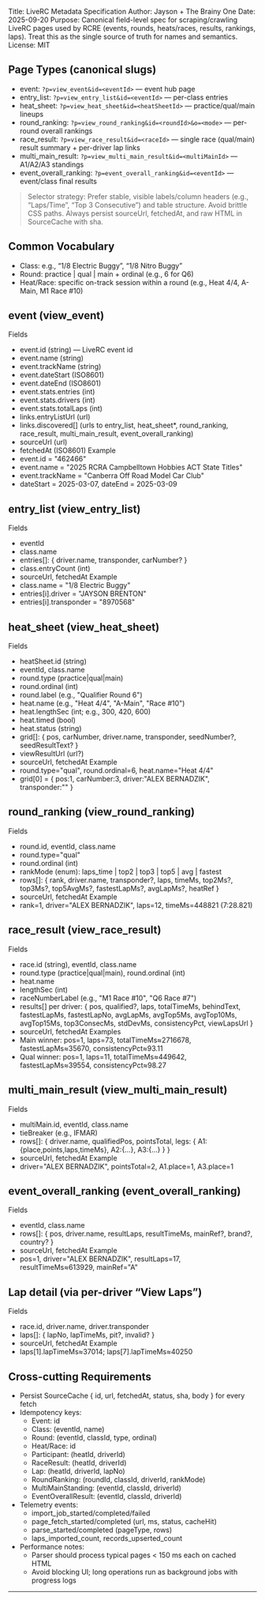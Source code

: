 Title: LiveRC Metadata Specification
Author: Jayson + The Brainy One
Date: 2025-09-20
Purpose: Canonical field-level spec for scraping/crawling LiveRC pages used by RCRE (events, rounds, heats/races, results, rankings, laps). Treat this as the single source of truth for names and semantics.
License: MIT

## Page Types (canonical slugs)
- event: `?p=view_event&id=<eventId>` — event hub page
- entry_list: `?p=view_entry_list&id=<eventId>` — per-class entries
- heat_sheet: `?p=view_heat_sheet&id=<heatSheetId>` — practice/qual/main lineups
- round_ranking: `?p=view_round_ranking&id=<roundId>&o=<mode>` — per-round overall rankings
- race_result: `?p=view_race_result&id=<raceId>` — single race (qual/main) result summary + per-driver lap links
- multi_main_result: `?p=view_multi_main_result&id=<multiMainId>` — A1/A2/A3 standings
- event_overall_ranking: `?p=event_overall_ranking&id=<eventId>` — event/class final results

> Selector strategy: Prefer stable, visible labels/column headers (e.g., “Laps/Time”, “Top 3 Consecutive”) and table structure. Avoid brittle CSS paths. Always persist sourceUrl, fetchedAt, and raw HTML in SourceCache with sha.

## Common Vocabulary
- Class: e.g., “1/8 Electric Buggy”, “1/8 Nitro Buggy”
- Round: practice | qual | main + ordinal (e.g., 6 for Q6)
- Heat/Race: specific on-track session within a round (e.g., Heat 4/4, A-Main, M1 Race #10)

## event (view_event)
Fields
- event.id (string) — LiveRC event id
- event.name (string)
- event.trackName (string)
- event.dateStart (ISO8601)
- event.dateEnd (ISO8601)
- event.stats.entries (int)
- event.stats.drivers (int)
- event.stats.totalLaps (int)
- links.entryListUrl (url)
- links.discovered[] (urls to entry_list, heat_sheet*, round_ranking, race_result, multi_main_result, event_overall_ranking)
- sourceUrl (url)
- fetchedAt (ISO8601)
Example
- event.id = "462466"
- event.name = "2025 RCRA Campbelltown Hobbies ACT State Titles"
- event.trackName = "Canberra Off Road Model Car Club"
- dateStart = 2025-03-07, dateEnd = 2025-03-09

## entry_list (view_entry_list)
Fields
- eventId
- class.name
- entries[]: { driver.name, transponder, carNumber? }
- class.entryCount (int)
- sourceUrl, fetchedAt
Example
- class.name = "1/8 Electric Buggy"
- entries[i].driver = "JAYSON BRENTON"
- entries[i].transponder = "8970568"

## heat_sheet (view_heat_sheet)
Fields
- heatSheet.id (string)
- eventId, class.name
- round.type (practice|qual|main)
- round.ordinal (int)
- round.label (e.g., "Qualifier Round 6")
- heat.name (e.g., "Heat 4/4", "A-Main", "Race #10")
- heat.lengthSec (int; e.g., 300, 420, 600)
- heat.timed (bool)
- heat.status (string)
- grid[]: { pos, carNumber, driver.name, transponder, seedNumber?, seedResultText? }
- viewResultUrl (url?)
- sourceUrl, fetchedAt
Example
- round.type="qual", round.ordinal=6, heat.name="Heat 4/4"
- grid[0] = { pos:1, carNumber:3, driver:"ALEX BERNADZIK", transponder:"<id>" }

## round_ranking (view_round_ranking)
Fields
- round.id, eventId, class.name
- round.type="qual"
- round.ordinal (int)
- rankMode (enum): laps_time | top2 | top3 | top5 | avg | fastest
- rows[]: { rank, driver.name, transponder?, laps, timeMs, top2Ms?, top3Ms?, top5AvgMs?, fastestLapMs?, avgLapMs?, heatRef }
- sourceUrl, fetchedAt
Example
- rank=1, driver="ALEX BERNADZIK", laps=12, timeMs=448821 (7:28.821)

## race_result (view_race_result)
Fields
- race.id (string), eventId, class.name
- round.type (practice|qual|main), round.ordinal (int)
- heat.name
- lengthSec (int)
- raceNumberLabel (e.g., "M1 Race #10", "Q6 Race #7")
- results[] per driver:
  { pos, qualified?, laps, totalTimeMs, behindText, fastestLapMs, fastestLapNo, avgLapMs, avgTop5Ms, avgTop10Ms, avgTop15Ms, top3ConsecMs, stdDevMs, consistencyPct, viewLapsUrl }
- sourceUrl, fetchedAt
Examples
- Main winner: pos=1, laps=73, totalTimeMs≈2716678, fastestLapMs≈35670, consistencyPct≈93.11
- Qual winner: pos=1, laps=11, totalTimeMs≈449642, fastestLapMs≈39554, consistencyPct≈98.27

## multi_main_result (view_multi_main_result)
Fields
- multiMain.id, eventId, class.name
- tieBreaker (e.g., IFMAR)
- rows[]:
  { driver.name, qualifiedPos, pointsTotal, legs: { A1:{place,points,laps,timeMs}, A2:{...}, A3:{...} } }
- sourceUrl, fetchedAt
Example
- driver="ALEX BERNADZIK", pointsTotal=2, A1.place=1, A3.place=1

## event_overall_ranking (event_overall_ranking)
Fields
- eventId, class.name
- rows[]: { pos, driver.name, resultLaps, resultTimeMs, mainRef?, brand?, country? }
- sourceUrl, fetchedAt
Example
- pos=1, driver="ALEX BERNADZIK", resultLaps=17, resultTimeMs≈613929, mainRef="A"

## Lap detail (via per-driver “View Laps”)
Fields
- race.id, driver.name, driver.transponder
- laps[]: { lapNo, lapTimeMs, pit?, invalid? }
- sourceUrl, fetchedAt
Example
- laps[1].lapTimeMs≈37014; laps[7].lapTimeMs≈40250

## Cross-cutting Requirements
- Persist SourceCache { id, url, fetchedAt, status, sha, body } for every fetch
- Idempotency keys:
  - Event: id
  - Class: (eventId, name)
  - Round: (eventId, classId, type, ordinal)
  - Heat/Race: id
  - Participant: (heatId, driverId)
  - RaceResult: (heatId, driverId)
  - Lap: (heatId, driverId, lapNo)
  - RoundRanking: (roundId, classId, driverId, rankMode)
  - MultiMainStanding: (eventId, classId, driverId)
  - EventOverallResult: (eventId, classId, driverId)
- Telemetry events:
  - import_job_started/completed/failed
  - page_fetch_started/completed (url, ms, status, cacheHit)
  - parse_started/completed (pageType, rows)
  - laps_imported_count, records_upserted_count
- Performance notes:
  - Parser should process typical pages < 150 ms each on cached HTML
  - Avoid blocking UI; long operations run as background jobs with progress logs

---
